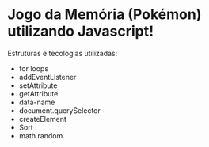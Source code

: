 # Jogo da Memória (Pokémon) utilizando Javascript!

Estruturas e tecologias utilizadas:
* for loops
* addEventListener
* setAttribute
* getAttribute
* data-name
* document.querySelector
* createElement
* Sort 
* math.random.
